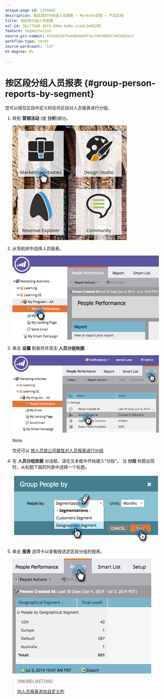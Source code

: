 ```yaml
---
unique-page-id: 2359492
description: 按区段划分的组人员报表 — Marketo文档 — 产品文档
title: 按区段分组人员报表
exl-id: 38c77548-3bfd-484e-ba0a-ccedc2ed6205
feature: Segmentation
source-git-commit: 431bd258f9a68bbb9df7acf043085578d3d91b1f
workflow-type: tm+mt
source-wordcount: '117'
ht-degree: 0%

---
```


# 按区段分组人员报表 {#group-person-reports-by-segment}

您可以按在区段中定义的任何区段对人员报表进行分组。

1. 转到 **营销活动** (或 **分析**)部分。

   ![](assets/image2017-3-28-8-3a43-3a9.png)

1. 从导航树中选择人员报表。

   ![](assets/image2017-3-28-9-3a25-3a0.png)

1. 单击 **设置** 制表符并双击 **人员分组依据**.

   ![](assets/image2017-3-28-9-3a25-3a22.png)

   >[!NOTE]
   >
   >您还可以 [按人员或公司属性对人员报表进行分组](/help/marketo/product-docs/reporting/basic-reporting/report-activity/group-person-reports-by-attribute.md).

1. 在 **人员分组依据** 对话框，请在文本框中开始键入“分段”。 当 **分段** 标题出现时，从标题下面的列表中选择一个标题。

   ![](assets/image2017-3-28-9-3a25-3a55.png)

1. 单击 **报表** 选项卡以查看按选定区段分组的报表。

   ![](assets/image2017-3-28-9-3a26-3a13.png)

>[!MORELIKETHIS]
>
>[向人员报表添加自定义列](/help/marketo/product-docs/reporting/basic-reporting/editing-reports/add-custom-columns-to-a-person-report.md)
